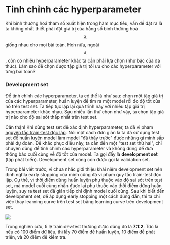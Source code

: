 # Tinh chỉnh các hyperparameter

Khi bình thường hoá tham số xuất hiện trong hàm mục tiêu, vấn đề đặt ra là ta không nhất thiết phải đặt giá trị của hằng số bình thường hoá $$\lambda$$ giống nhau cho mọi bài toán. Hơn nữa, ngoài $$\lambda$$, còn có nhiều hyperparameter khác ta cần phải lựa chọn (như bậc của đa thức). Làm sao để chọn được tập giá trị tối ưu cho các hyperparameter với từng bài toán?


### Development set 

Để tinh chỉnh các hyperparameter, ta có thể là như sau: chọn một tập giá trị của các hyperparameter, huấn luyện để tìm ra một model rồi đo độ tốt của nó trên test set. Ta tiếp tục lặp lại quá trình này với nhiều tập giá trị hyperparameter khác nhau. Sau nhiều lần thử chọn như vậy, ta chọn tập giá trị nào cho độ sai sót thấp nhất trên test set.

Cẩn thận! Khi dùng test set để xác định hyperparameter, ta đã vi phạm [nguyên tắc train-test độc lập](https://ml-book-vn.khanhxnguyen.com/1_1_two_views.html). Nói một cách đơn giản là ta đã sử dụng test set để huấn luyện model làm model "đã thấy trước" được những gì mình sắp phải dự đoán. Để khắc phục điều này, ta cần đến một "test set thứ hai", chỉ chuyên dùng để tinh chỉnh các hyperparameter và không dùng để đưa thông báo cuối cùng về độ tốt của model. Ta gọi đấy là **development set** (tập phát triển). Development set cũng còn được gọi là validation set.

Trong bài viết trước, vì chưa nhắc giới thiệu khái niệm development set nên định nghĩa early stopping của mình cũng đã vi phạm quy tắc train-test độc lập. Cụ thể, vì thời điểm dừng huấn luyện phụ thuộc vào độ sai sót trên test set, mà model cuối cùng nhận được lại phụ thuộc vào thời điểm dừng huấn luyện, suy ra test set đã gián tiếp chỉ định model cuối cùng. Sau khi biết đến development set, để áp dụng early stopping một cách đúng đắn, thì ta chỉ việc thay learning curve trên test set bằng learning curve trên development set.

![](http://khanhxnguyen.com/wp-content/uploads/2016/06/early-stopping-2.png)

Trong nghiên cứu, tỉ lệ train:dev:test thường được dùng đó là **7:1:2**. Tức là nếu có 100 điểm dữ liệu, thì lấy 70 điểm để huấn luyện, 10 điểm để phát triển, và 20 điểm để kiểm tra. 

